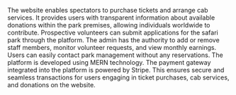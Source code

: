 The website enables spectators to purchase tickets and arrange cab services. It provides users with transparent information about available donations within the park premises, allowing individuals worldwide to contribute. Prospective volunteers can submit applications for the safari park through the platform. The admin has the authority to add or remove staff members, monitor volunteer requests, and view monthly earnings. Users can easily contact park management without any reservations. The platform is developed using MERN technology.
The payment gateway integrated into the platform is powered by Stripe. This ensures secure and seamless transactions for users engaging in ticket purchases, cab services, and donations on the website.
